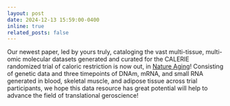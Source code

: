 ```yaml
---
layout: post
date: 2024-12-13 15:59:00-0400
inline: true
related_posts: false
---
```


Our newest paper, led by yours truly, cataloging the vast multi-tissue, multi-omic molecular datasets generated and curated for the CALERIE randomized trial of caloric restriction is now out, in [Nature Aging](10.1038/s43587-024-00775-0)! Consisting of genetic data and three timepoints of DNAm, mRNA, and small RNA generated in blood, skeletal muscle, and adipose tissue across trial participants, we hope this data resource has great potential will help to advance the field of translational geroscience!

